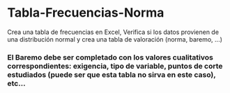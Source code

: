 # Tabla-Frecuencias-Norma
Crea una tabla de frecuencias en Excel, Verifica si los datos provienen de una distribución normal y crea una tabla de valoración (norma, baremo, ...)

###
### El Baremo debe ser completado con los valores cualitativos correspondientes: exigencia, tipo de variable, puntos de corte estudiados (puede ser que esta tabla no sirva en este caso), etc...
